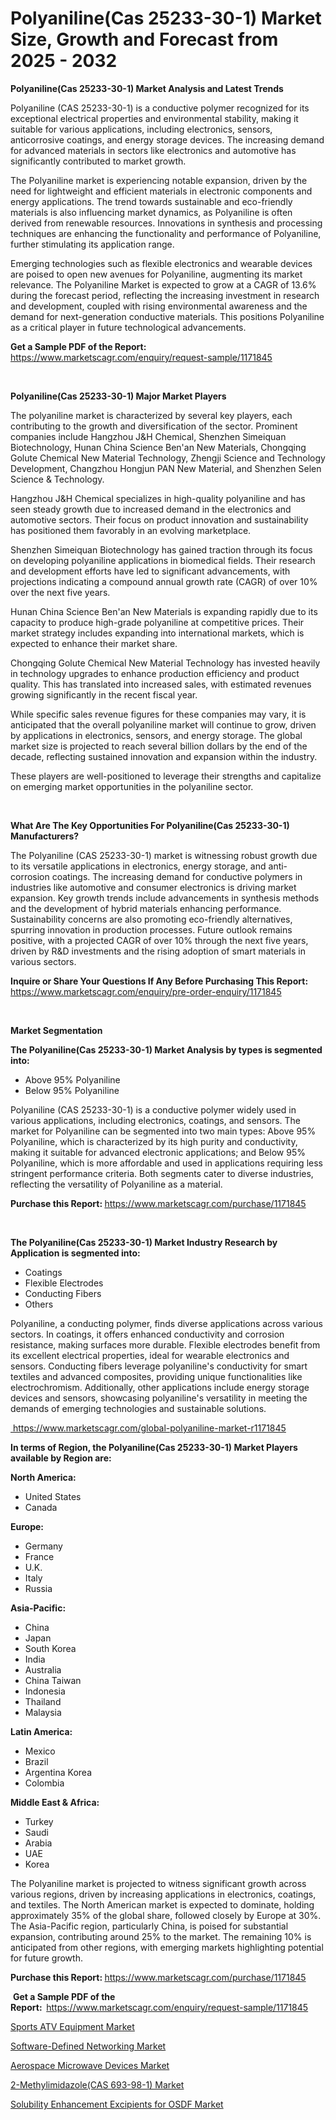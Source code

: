 <p><h1>Polyaniline(Cas 25233-30-1) Market Size, Growth and Forecast from 2025 - 2032</h1></p><p><strong>Polyaniline(Cas 25233-30-1) Market Analysis and Latest Trends</strong></p>
<p><p>Polyaniline (CAS 25233-30-1) is a conductive polymer recognized for its exceptional electrical properties and environmental stability, making it suitable for various applications, including electronics, sensors, anticorrosive coatings, and energy storage devices. The increasing demand for advanced materials in sectors like electronics and automotive has significantly contributed to market growth.</p><p>The Polyaniline market is experiencing notable expansion, driven by the need for lightweight and efficient materials in electronic components and energy applications. The trend towards sustainable and eco-friendly materials is also influencing market dynamics, as Polyaniline is often derived from renewable resources. Innovations in synthesis and processing techniques are enhancing the functionality and performance of Polyaniline, further stimulating its application range.</p><p>Emerging technologies such as flexible electronics and wearable devices are poised to open new avenues for Polyaniline, augmenting its market relevance. The Polyaniline Market is expected to grow at a CAGR of 13.6% during the forecast period, reflecting the increasing investment in research and development, coupled with rising environmental awareness and the demand for next-generation conductive materials. This positions Polyaniline as a critical player in future technological advancements.</p></p>
<p><strong>Get a Sample PDF of the Report:&nbsp;</strong> <a href="https://www.marketscagr.com/enquiry/request-sample/1171845?utm_campaign=2241&utm_medium=2&utm_source=Github&utm_content=ia&utm_term=02022025&utm_id=polyanilinecas-25233-30-1">https://www.marketscagr.com/enquiry/request-sample/1171845</a></p>
<p>&nbsp;</p>
<p><strong>Polyaniline(Cas 25233-30-1) Major Market Players</strong></p>
<p><p>The polyaniline market is characterized by several key players, each contributing to the growth and diversification of the sector. Prominent companies include Hangzhou J&H Chemical, Shenzhen Simeiquan Biotechnology, Hunan China Science Ben'an New Materials, Chongqing Golute Chemical New Material Technology, Zhengji Science and Technology Development, Changzhou Hongjun PAN New Material, and Shenzhen Selen Science & Technology.</p><p>Hangzhou J&H Chemical specializes in high-quality polyaniline and has seen steady growth due to increased demand in the electronics and automotive sectors. Their focus on product innovation and sustainability has positioned them favorably in an evolving marketplace.</p><p>Shenzhen Simeiquan Biotechnology has gained traction through its focus on developing polyaniline applications in biomedical fields. Their research and development efforts have led to significant advancements, with projections indicating a compound annual growth rate (CAGR) of over 10% over the next five years.</p><p>Hunan China Science Ben'an New Materials is expanding rapidly due to its capacity to produce high-grade polyaniline at competitive prices. Their market strategy includes expanding into international markets, which is expected to enhance their market share.</p><p>Chongqing Golute Chemical New Material Technology has invested heavily in technology upgrades to enhance production efficiency and product quality. This has translated into increased sales, with estimated revenues growing significantly in the recent fiscal year.</p><p>While specific sales revenue figures for these companies may vary, it is anticipated that the overall polyaniline market will continue to grow, driven by applications in electronics, sensors, and energy storage. The global market size is projected to reach several billion dollars by the end of the decade, reflecting sustained innovation and expansion within the industry.</p><p>These players are well-positioned to leverage their strengths and capitalize on emerging market opportunities in the polyaniline sector.</p></p>
<p>&nbsp;</p>
<p><strong>What Are The Key Opportunities For Polyaniline(Cas 25233-30-1) Manufacturers?</strong></p>
<p><p>The Polyaniline (CAS 25233-30-1) market is witnessing robust growth due to its versatile applications in electronics, energy storage, and anti-corrosion coatings. The increasing demand for conductive polymers in industries like automotive and consumer electronics is driving market expansion. Key growth trends include advancements in synthesis methods and the development of hybrid materials enhancing performance. Sustainability concerns are also promoting eco-friendly alternatives, spurring innovation in production processes. Future outlook remains positive, with a projected CAGR of over 10% through the next five years, driven by R&D investments and the rising adoption of smart materials in various sectors.</p></p>
<p><strong>Inquire or Share Your Questions If Any Before Purchasing This Report:</strong> <a href="https://www.marketscagr.com/enquiry/pre-order-enquiry/1171845?utm_campaign=2241&utm_medium=2&utm_source=Github&utm_content=ia&utm_term=02022025&utm_id=polyanilinecas-25233-30-1">https://www.marketscagr.com/enquiry/pre-order-enquiry/1171845</a></p>
<p>&nbsp;</p>
<p><strong>Market Segmentation</strong></p>
<p><strong>The Polyaniline(Cas 25233-30-1) Market Analysis by types is segmented into:</strong></p>
<p><ul><li>Above 95% Polyaniline</li><li>Below 95% Polyaniline</li></ul></p>
<p><p>Polyaniline (CAS 25233-30-1) is a conductive polymer widely used in various applications, including electronics, coatings, and sensors. The market for Polyaniline can be segmented into two main types: Above 95% Polyaniline, which is characterized by its high purity and conductivity, making it suitable for advanced electronic applications; and Below 95% Polyaniline, which is more affordable and used in applications requiring less stringent performance criteria. Both segments cater to diverse industries, reflecting the versatility of Polyaniline as a material.</p></p>
<p><strong>Purchase this Report:&nbsp;</strong><a href="https://www.marketscagr.com/purchase/1171845?utm_campaign=2241&utm_medium=2&utm_source=Github&utm_content=ia&utm_term=02022025&utm_id=polyanilinecas-25233-30-1">https://www.marketscagr.com/purchase/1171845</a></p>
<p>&nbsp;</p>
<p><strong>The Polyaniline(Cas 25233-30-1) Market Industry Research by Application is segmented into:</strong></p>
<p><ul><li>Coatings</li><li>Flexible Electrodes</li><li>Conducting Fibers</li><li>Others</li></ul></p>
<p><p>Polyaniline, a conducting polymer, finds diverse applications across various sectors. In coatings, it offers enhanced conductivity and corrosion resistance, making surfaces more durable. Flexible electrodes benefit from its excellent electrical properties, ideal for wearable electronics and sensors. Conducting fibers leverage polyaniline's conductivity for smart textiles and advanced composites, providing unique functionalities like electrochromism. Additionally, other applications include energy storage devices and sensors, showcasing polyaniline's versatility in meeting the demands of emerging technologies and sustainable solutions.</p></p>
<p><a href="https://www.marketscagr.com/global-polyaniline-market-r1171845?utm_campaign=2241&utm_medium=2&utm_source=Github&utm_content=ia&utm_term=02022025&utm_id=polyanilinecas-25233-30-1">&nbsp;https://www.marketscagr.com/global-polyaniline-market-r1171845</a></p>
<p><strong>In terms of Region, the Polyaniline(Cas 25233-30-1) Market Players available by Region are:</strong></p>
<p>
    <p> <strong> North America: </strong>
        <ul>
            <li>United States</li>
            <li>Canada</li>
        </ul>
        </p> 
    <p> <strong> Europe: </strong>
        <ul>
            <li>Germany</li>
            <li>France</li>
            <li>U.K.</li>
            <li>Italy</li>
            <li>Russia</li>
        </ul>
        </p> 
    <p> <strong> Asia-Pacific: </strong>
        <ul>
            <li>China</li>
            <li>Japan</li>
            <li>South Korea</li>
            <li>India</li>
            <li>Australia</li>
            <li>China Taiwan</li>
            <li>Indonesia</li>
            <li>Thailand</li>
            <li>Malaysia</li>
        </ul>
        </p> 
    <p> <strong> Latin America: </strong>
        <ul>
            <li>Mexico</li>
            <li>Brazil</li>
            <li>Argentina Korea</li>
            <li>Colombia</li>
        </ul>
        </p> 
    <p> <strong> Middle East & Africa: </strong>
        <ul>
            <li>Turkey</li>
            <li>Saudi</li>
            <li>Arabia</li>
            <li>UAE</li>
            <li>Korea</li>
        </ul>
    </p>
    </p>
<p><p>The Polyaniline market is projected to witness significant growth across various regions, driven by increasing applications in electronics, coatings, and textiles. The North American market is expected to dominate, holding approximately 35% of the global share, followed closely by Europe at 30%. The Asia-Pacific region, particularly China, is poised for substantial expansion, contributing around 25% to the market. The remaining 10% is anticipated from other regions, with emerging markets highlighting potential for future growth.</p></p>
<p><strong>Purchase this Report: </strong><a href="https://www.marketscagr.com/purchase/1171845?utm_campaign=2241&utm_medium=2&utm_source=Github&utm_content=ia&utm_term=02022025&utm_id=polyanilinecas-25233-30-1">https://www.marketscagr.com/purchase/1171845</a></p>
<p>&nbsp;<strong>Get a Sample PDF of the Report:&nbsp;&nbsp;</strong><a href="https://www.marketscagr.com/enquiry/request-sample/1171845?utm_campaign=2241&utm_medium=2&utm_source=Github&utm_content=ia&utm_term=02022025&utm_id=polyanilinecas-25233-30-1">https://www.marketscagr.com/enquiry/request-sample/1171845</a></p>
<p><strong></strong></p>
<p><p><a href="https://www.linkedin.com/pulse/detailed-analysis-sports-atv-equipment-market-decision-making-kvinf?utm_campaign=2241&utm_medium=2&utm_source=Github&utm_content=ia&utm_term=02022025&utm_id=polyanilinecas-25233-30-1">Sports ATV Equipment Market</a></p><p><a href="https://www.linkedin.com/pulse/software-defined-networking-market-global-trends-forecast-2025-mnd5c?utm_campaign=2241&utm_medium=2&utm_source=Github&utm_content=ia&utm_term=02022025&utm_id=polyanilinecas-25233-30-1">Software-Defined Networking Market</a></p><p><a href="https://www.linkedin.com/pulse/aerospace-microwave-devices-market-analysis-2025-2032-wyvff?utm_campaign=2241&utm_medium=2&utm_source=Github&utm_content=ia&utm_term=02022025&utm_id=polyanilinecas-25233-30-1">Aerospace Microwave Devices Market</a></p><p><a href="https://github.com/princessbartram3/Market-Research-Report-List-1/blob/main/2-methylimidazolecas-693-98-1-market.md?utm_campaign=2241&utm_medium=2&utm_source=Github&utm_content=ia&utm_term=02022025&utm_id=polyanilinecas-25233-30-1">2-Methylimidazole(CAS 693-98-1) Market</a></p><p><a href="https://www.linkedin.com/pulse/solubility-enhancement-excipients-osdf-market-analysis-application-uhltf?utm_campaign=2241&utm_medium=2&utm_source=Github&utm_content=ia&utm_term=02022025&utm_id=polyanilinecas-25233-30-1">Solubility Enhancement Excipients for OSDF Market</a></p></p>
